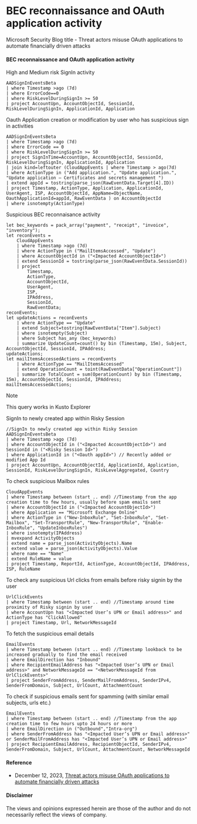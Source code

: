 # BEC reconnaissance and OAuth application activity

Microsoft Security Blog title - Threat actors misuse OAuth applications to automate financially driven attacks

#### BEC reconnaissance and OAuth application activity

High and Medium risk SignIn activity
```kusto
AADSignInEventsBeta
| where Timestamp >ago (7d)
| where ErrorCode==0
| where RiskLevelDuringSignIn >= 50
| project AccountUpn, AccountObjectId, SessionId, RiskLevelDuringSignIn, ApplicationId, Application
```

Oauth Application creation or modification by user who has suspicious sign in activities
```kusto
AADSignInEventsBeta
| where Timestamp >ago (7d)
| where ErrorCode == 0
| where RiskLevelDuringSignIn >= 50
| project SignInTime=AccountUpn, AccountObjectId, SessionId, RiskLevelDuringSignIn, ApplicationId, Application
| join kind=leftouter (CloudAppEvents | where Timestamp > ago(7d)
| where ActionType in ("Add application.", "Update application.", "Update application – Certificates and secrets management ")
| extend appId = tostring(parse_json(RawEventData.Target[4].ID))
| project Timestamp, ActionType, Application, ApplicationId, UserAgent, ISP, AccountObjectId, AppName=ObjectName, OauthApplicationId=appId, RawEventData ) on AccountObjectId
| where isnotempty(ActionType)
```

Suspicious BEC reconnaisance activity
```kusto 
let bec_keywords = pack_array("payment", "receipt", "invoice", "inventory"); 
let reconEvents = 
    CloudAppEvents
    | where Timestamp >ago (7d)
    | where ActionType in ("MailItemsAccessed", "Update")
    | where AccountObjectId in ("<Impacted AccountObjectId>")
    | extend SessionId = tostring(parse_json(RawEventData.SessionId))
    | project
        Timestamp,
        ActionType,
        AccountObjectId,
        UserAgent,
        ISP,
        IPAddress,
        SessionId,
        RawEventData;
reconEvents;
let updateActions = reconEvents
    | where ActionType == "Update" 
    | extend Subject=tostring(RawEventData["Item"].Subject)
    | where isnotempty(Subject)
    | where Subject has_any (bec_keywords)
    | summarize UpdateCount=count() by bin (Timestamp, 15m), Subject, AccountObjectId, SessionId, IPAddress;
updateActions;
let mailItemsAccessedActions = reconEvents 
    | where ActionType == "MailItemsAccessed" 
    | extend OperationCount = toint(RawEventData["OperationCount"])
    | summarize TotalCount = sum(OperationCount) by bin (Timestamp, 15m), AccountObjectId, SessionId, IPAddress;
mailItemsAccessedActions;
```
> [!Note]
> This query works in Kusto Explorer

SignIn to newly created app within Risky Session
```kusto
//SignIn to newly created app within Risky Session
AADSignInEventsBeta
| where Timestamp >ago (7d) 
| where AccountObjectId in ("<Impacted AccountObjectId>") and SessionId in ("<Risky Session Id>")
| where ApplicationId in ("<Oauth appId>") // Recently added or modified App Id
| project AccountUpn, AccountObjectId, ApplicationId, Application, SessionId, RiskLevelDuringSignIn, RiskLevelAggregated, Country
```

To check suspicious Mailbox rules
```kusto
CloudAppEvents
| where Timestamp between (start .. end) //Timestamp from the app creation time to few hours, usually before spam emails sent
| where AccountObjectId in ("<Impacted AccountObjectId>")
| where Application == "Microsoft Exchange Online"
| where ActionType in ("New-InboxRule", "Set-InboxRule", "Set-Mailbox", "Set-TransportRule", "New-TransportRule", "Enable-InboxRule", "UpdateInboxRules")
| where isnotempty(IPAddress)
| mvexpand ActivityObjects
| extend name = parse_json(ActivityObjects).Name
| extend value = parse_json(ActivityObjects).Value
| where name == "Name"
| extend RuleName = value 
| project Timestamp, ReportId, ActionType, AccountObjectId, IPAddress, ISP, RuleName
```

To check any suspicious Url clicks from emails before risky signin by the user
```kusto
UrlClickEvents
| where Timestamp between (start .. end) //Timestamp around time proximity of Risky signin by user
| where AccountUpn has "<Impacted User’s UPN or Email address>" and ActionType has "ClickAllowed"
| project Timestamp, Url, NetworkMessageId
```

To fetch the suspicious email details
```kusto
EmailEvents
| where Timestamp between (start .. end) //Timestamp lookback to be increased gradually to find the email received
| where EmailDirection has "Inbound"
| where RecipientEmailAddress has "<Impacted User’s UPN or Email address>" and NetworkMessageId == "<NetworkMessageId from UrlClickEvents>"
| project SenderFromAddress, SenderMailFromAddress, SenderIPv4, SenderFromDomain, Subject, UrlCount, AttachmentCount
```  
     
To check if suspicious emails sent for spamming (with similar email subjects, urls etc.)
```kusto
EmailEvents
| where Timestamp between (start .. end) //Timestamp from the app creation time to few hours upto 24 hours or more
| where EmailDirection in ("Outbound","Intra-org")
| where SenderFromAddress has "<Impacted User’s UPN or Email address>"  or SenderMailFromAddress has "<Impacted User’s UPN or Email address>"
| project RecipientEmailAddress, RecipientObjectId, SenderIPv4, SenderFromDomain, Subject, UrlCount, AttachmentCount, NetworkMessageId
```

#### Reference
- December 12, 2023, [Threat actors misuse OAuth applications to automate financially driven attacks](https://www.microsoft.com/en-us/security/blog/2023/12/12/threat-actors-misuse-oauth-applications-to-automate-financially-driven-attacks/)

#### Disclaimer
The views and opinions expressed herein are those of the author and do not necessarily reflect the views of company.
